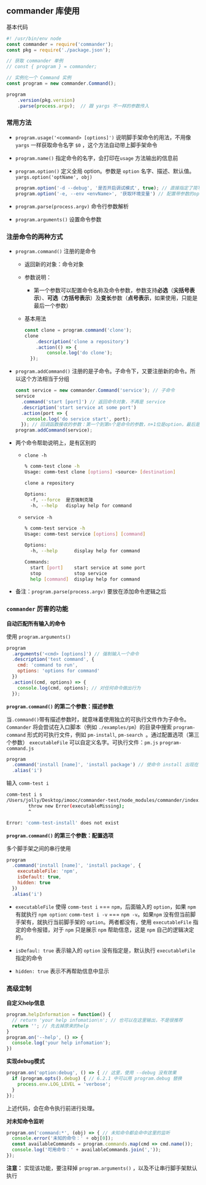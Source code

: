 ## commander 库使用

基本代码

```javascript
#! /usr/bin/env node
const commander = require('commander');
const pkg = require('./package.json');

// 获取 commander 单例
// const { program } = commander;

// 实例化一个 Command 实例
const program = new commander.Command();

program
    .version(pkg.version)
    .parse(process.argv);  // 跟 yargs 不一样的参数传入
```

### 常用方法

- `program.usage('<command> [options]')` 说明脚手架命令的用法，不用像 `yargs` 一样获取命令名字 `$0` ，这个方法自动带上脚手架命令

- `program.name()` 指定命令的名字，会打印在`usage` 方法输出的信息前

- `program.option()` 定义全局 option。参数是 `option` 名字、描述、默认值。`yargs.option('optName', obj)` 

  ```javascript
  program.option('-d --debug', '是否开启调试模式', true); // 直接指定了简写和全称
  program.option('-e, --env <envName>', '获取环境变量') // 配置带参数的option
  ```

- `program.parse(process.argv)` 命令行参数解析

- `program.arguments()` 设置命令参数 

### 注册命令的两种方式

- `program.command()` 注册的是命令

  - 返回新的对象：命令对象

  - 参数说明：

    - 第一个参数可以配置命令名称及命令参数，参数支持**必选**（**尖括号表示**）、**可选**（**方括号表示**）及**变长**参数（**点号表示**，如果使用，只能是最后一个参数）

  - 基本用法

    ```javascript
    const clone = program.command('clone');
    clone
    	.description('clone a repository')
    	.action(() => {
    		console.log('do clone');
      });
    ```

- `program.addCommand()` 注册的是子命令。子命令下，又要注册新的命令。所以这个方法相当于分组

  ```javascript
  const service = new commander.Command('service'); // 子命令
  service
    .command('start [port]') // 返回命令对象，不再是 service
    .description('start service at some port')
    .action(port => {
      console.log('do service start', port);
    }); // 回调函数接收的参数：第一个到第n个是命令的参数，n+1位是option，最后是command命令本身
  program.addCommand(service);
  ```

- 两个命令帮助说明上，是有区别的

  - `clone -h`

    ```bash
    % comm-test clone -h
    Usage: comm-test clone [options] <source> [destination]
    
    clone a repository
    
    Options:
      -f, --force  是否强制克隆
      -h, --help   display help for command
    ```

  - `service -h`

    ```bash
    % comm-test service -h
    Usage: comm-test service [options] [command]
    
    Options:
      -h, --help      display help for command
    
    Commands:
      start [port]    start service at some port
      stop            stop service
      help [command]  display help for command
    ```

- 备注：`program.parse(process.argv)` 要放在添加命令逻辑之后

### `commander` 厉害的功能

**自动匹配所有输入的命令**

使用 `program.arguments()`

```javascript
program
  .arguments('<cmd> [options]') // 强制输入一个命令
  .description('test command', {
    cmd: 'command to run',
    options: 'options for command'
  })
  .action((cmd, options) => {
    console.log(cmd, options); // 对任何命令做出行为
  });
```

**`program.command()` 的第二个参数：描述参数**

当`.command()`带有描述参数时，就意味着使用独立的可执行文件作为子命令。`Commander` 将会尝试在入口脚本（例如 `./examples/pm`）的目录中搜索 `program-command` 形式的可执行文件，例如 `pm-install`, `pm-search `。通过配置选项（第三个参数） `executableFile` 可以自定义名字。可执行文件：`pm.js` `program-command.js`

```javascript
program
  .command('install [name]', 'install package') // 使命令 install 出现在 --help 信息中
  .alias('i')
```

输入 `comm-test i`

```bash
comm-test i s
/Users/jolly/Desktop/imooc/commander-test/node_modules/commander/index.js:925
        throw new Error(executableMissing);
        ^

Error: 'comm-test-install' does not exist
```

**`program.command()` 的第三个参数：配置选项**

多个脚手架之间的串行使用

```javascript
program
  .command('install [name]', 'install package', {
    executableFile: 'npm',
    isDefault: true,
  	hidden: true
  })
  .alias('i')
```

- `executableFile` 使得 `comm-test i` === `npm`，后面输入的 `option`，如果 `npm` 有就执行 `npm option`:  `comm-test i -v` === `npm -v`。如果`npm` 没有但当前脚手架有，就执行当前脚手架的 `option`。两者都没有，使用 `executableFile` 指定的命令报错，对于 `npm` 只是展示 `npm` 帮助信息，这是 `npm` 自己的逻辑决定的。

- `isDefaul: true` 表示输入的 `option` 没有指定是，默认执行 `executableFile` 指定的命令
- `hidden: true` 表示不再帮助信息中显示

### 高级定制

**自定义help信息**

```javascript
program.helpInformation = function() {
  // return 'your help infomation\n'; // 也可以在这里输出，不是很推荐
  return ''; // 先去掉原来的help
}
program.on('--help', () => {
  console.log('your help infomation');
})
```

**实现debug模式**

```javascript
program.on('option:debug', () => { // 这里，使用 --debug 没有效果
  if (program.opts().debug) { // 6.2.1 中可以用 program.debug 替换
    process.env.LOG_LEVEL = 'verbose';
  }
});
```

上述代码，会在命令执行前进行处理。

**对未知命令监听**

```javascript
program.on('command:*', (obj) => { // 未知命令都会命中这里的监听
  console.error('未知的命令：' + obj[0]);
  const availableCommands = program.commands.map(cmd => cmd.name());
  console.log('可用命令：' + availableCommands.join(','));
});
```

**注意：** 实现该功能，要注释掉 `program.arguments()` ，以及不让串行脚手架默认执行



